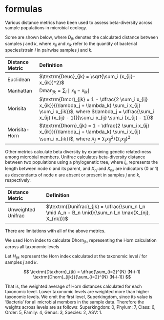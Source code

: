 formulas
================

Various distance metrics have been used to assess beta-diversity across
sample populations in microbial ecology.

Some are shown below, where $D_{jk}$ denotes the calculated distance
between samples $j$ and $k$, where $x_{ij}$ and $x_{ik}$ refer to the
quantity of bacterial species/strain $i$ in pairwise samples $j$ and
$k$.

| Distance Metric | Definition                                                                                                                                                                                                  |
|:----------------|:------------------------------------------------------------------------------------------------------------------------------------------------------------------------------------------------------------|
| Euclidean       | $\textrm{Deuc}_{jk} = \sqrt{\sum_i (x_{ij}-x_{ik})^2}$                                                                                                                                                      |
| Manhattan       | $\textrm{Dman}_{jk}=\sum_i \mid x_{ij}-x_{ik} \mid$                                                                                                                                                         |
| Morisita        | $\textrm{Dmor}_{jk} = 1 - \dfrac{2 \sum_i x_{ij} x_{ik}}{(\lambda_j +  \lambda_k) \sum_i x_{ij} \sum_i  x_{ik}}$, where $\lambda_j = \dfrac{\sum_i x_{ij} (x_{ij} - 1)}{\sum_i x_{ij} \sum_i (x_{ij} - 1)}$ |
| Morisita-Horn   | $\textrm{Dhorn}_{jk} = 1 - \dfrac{2 \sum_i x_{ij} x_{ik}}{(\lambda_j +  \lambda_k) \sum_i x_{ij} \sum_i  x_{ik}}$, where $\lambda_j = \sum_i {x_{ij}}^2/(\sum_i x_{ij})^2$                                  |

Other metrics calculate beta diversity by examining genetic related-ness
among microbial members. Unifrac calculates beta-diversity distance
between two populations using a phylogenetic tree, where $l_n$
represents the length between node $n$ and its parent, and $X_{nj}$ and
$X_{nk}$ are indicators (0 or 1) as descendants of node $n$ are absent
or present in samples $j$ and $k$, respectively.

| Distance Metric    | Definition                                                                                         |
|:-------------------|:---------------------------------------------------------------------------------------------------|
| Unweighted Unifrac | $\textrm{Dunifrac}_{jk} = \dfrac{\sum_n l_n \mid A_n - B_n \mid}{\sum_n l_n \max(X_{nj}, X_{nk})}$ |

There are limitations with all of the above metrics.

We used Horn index to calculate $\textrm{Dhorn}_{jk}$, representing the
Horn calculation across all taxonomic levels

Let $H_{ijk}$ represent the Horn index calculated at the taxonomic level
$i$ for samples $j$ and $k$.

$$
\textrm{Dtaxhorn}_{jk} = \dfrac{\sum_{i=2}^{N} (N-i-1) \textrm{Dhorn}_{ijk}}{\sum_{i=2}^{N} (N-i-1)}
$$

That is, the weighted average of Horn distances calculated for each
taxonomic level. Lower taxonomic levels are weighted more than higher
taxonomic levels. We omit the first level, Superkingdom, since its value
is ‘Bacteria’ for all microbial members in the sample data. Therefore
the weights across levels are as follows: Superkingdom: 0, Phylum: 7,
Class: 6, Order: 5, Family: 4, Genus: 3, Species: 2, ASV: 1.
